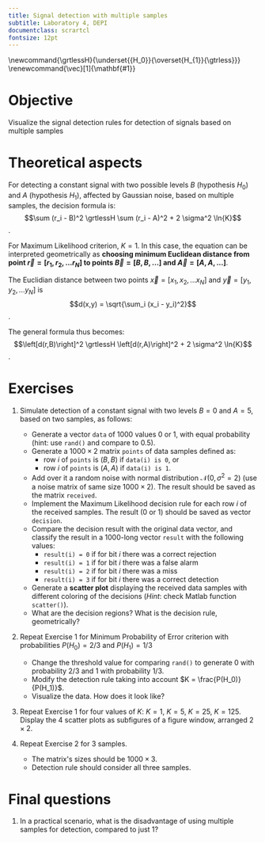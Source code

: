 ```yaml
---
title: Signal detection with multiple samples
subtitle: Laboratory 4, DEPI
documentclass: scrartcl
fontsize: 12pt
---
```


\newcommand{\grtlessH}{\underset{{H_0}}{\overset{H_{1}}{\gtrless}}}
\renewcommand{\vec}[1]{\mathbf{#1}}


# Objective

Visualize the signal detection rules for detection of signals based
on multiple samples

# Theoretical aspects

For detecting a constant signal with two possible levels $B$ (hypothesis $H_0$) and $A$ (hypothesis $H_1$), 
affected by Gaussian noise, based on multiple samples, the decision formula is:
$$\sum (r_i - B)^2 \grtlessH \sum (r_i - A)^2 + 2 \sigma^2 \ln{K}$$.

For Maximum Likelihood criterion, $K=1$. In this case, the equation 
can be interpreted geometrically as 
**choosing minimum Euclidean distance from point $\vec{r} = [r_1, r_2, ... r_N]$ to points $\vec{B} = [B, B, ...]$ and $\vec{A} = [A, A, ...]$**.

The Euclidian distance between two points $\vec{x} = [x_1, x_2, ... x_N]$ and $\vec{y} = [y_1, y_2, ... y_N]$ is
$$d(x,y) = \sqrt{\sum_i (x_i - y_i)^2}$$.

The general formula thus becomes:
$$\left[d(r,B)\right]^2 \grtlessH \left[d(r,A)\right]^2 + 2 \sigma^2 \ln{K}$$.

# Exercises

1. Simulate detection of a constant signal with two levels $B=0$ and $A=5$, based on two samples, as follows:
    * Generate a vector `data` of 1000 values $0$ or $1$, with equal probability (hint: use `rand()` and compare to 0.5).
    * Generate a $1000 \times 2$ matrix `points` of data samples defined as: 
        * row $i$ of `points` is $(B,B)$ if `data(i) is 0`, or
        * row $i$ of `points` is $(A,A)$ if `data(i) is 1`.
    * Add over it a random noise with normal distribution $\mathcal{N}(0, \sigma^2=2)$ (use a noise matrix of same size $1000 \times 2$).
    The result should be saved as the matrix `received`.
    * Implement the Maximum Likelihood decision rule for each row $i$ of the received samples.
    The result ($0$ or $1$) should be saved as vector `decision`.
    * Compare the decision result with the original data vector, and classify the result in a 1000-long vector `result` with the following values:
        * `result(i) = 0` if for bit $i$ there was a correct rejection
        * `result(i) = 1` if for bit $i$ there was a false alarm
        * `result(i) = 2` if for bit $i$ there was a miss
        * `result(i) = 3` if for bit $i$ there was a correct detection
    * Generate a **scatter plot** displaying the received data samples with different coloring of the decisions (*Hint*: check Matlab function `scatter()`).
    * What are the decision regions? What is the decision rule, geometrically? 

1. Repeat Exercise 1 for Minimum Probability of Error criterion with probabilities $P(H_0) = 2/3$ and $P(H_1) = 1/3$
    * Change the threshold value for comparing `rand()` to generate $0$ with probability 2/3 and $1$ with probability 1/3.
    * Modify the detection rule taking into account $K = \frac{P(H_0)}{P(H_1)}$.
    * Visualize the data. How does it look like?

1. Repeat Exercise 1 for four values of $K$: $K = 1$, $K = 5$, $K = 25$, $K = 125$.
Display the 4 scatter plots as subfigures of a figure window, arranged $2 \times 2$.

1. Repeat Exercise 2 for 3 samples.
    * The matrix's sizes should be $1000 \times 3$.
    * Detection rule should consider all three samples.


# Final questions

1. In a practical scenario, what is the disadvantage of using multiple samples for detection, compared to just 1?

